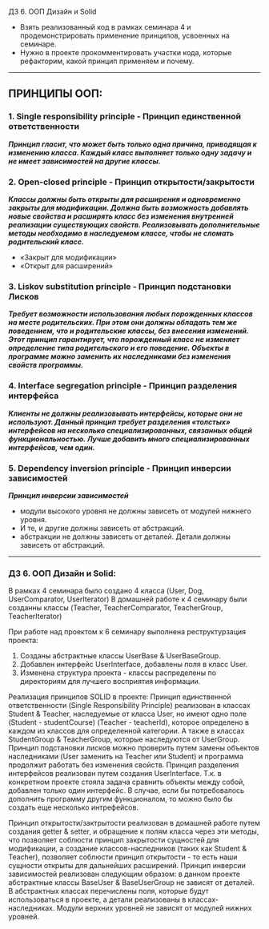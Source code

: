 ДЗ 6. ООП Дизайн и Solid

- Взять реализованный код в рамках семинара 4 и продемонстрировать 
применение принципов, усвоенных на семинаре.
- Нужно в проекте прокомментировать участки кода, которые рефакторим, какой принцип применяем и почему.
------------------------------------------------------------------
## ПРИНЦИПЫ ООП: 

### 1. **Single responsibility principle - Принцип единственной ответственности**

***Принцип гласит, что может быть только одна причина, приводящая к изменению класса. 
Каждый класс выполняет только одну задачу  и не имеет зависимостей на другие классы.***

### 2. **Open-closed principle - Принцип открытости/закрытости**

***Классы должны быть открыты для расширения и одновременно закрыты для модификации.
Должна быть возможность добавлять новые свойства и расширять класс без изменения 
внутренней реализации существующих свойств. Реализовывать дополнительные методы необходимо 
в наследуемом классе, чтобы не сломать родительский класс.***
 - «Закрыт для модификации»
 - «Открыт для расширений»

### 3. **Liskov substitution principle - Принцип подстановки Лисков**

***Требует возможности использования любых порожденных классов на месте родительских.
При этом они должны обладать тем же поведением, что и родительские классы, без внесения изменений.
Этот принцип гарантирует, что порожденный класс не изменяет определение типа
родительского и его поведение. Объекты в программе можно заменить их наследниками без изменения свойств программы.***

### 4. **Interface segregation principle - Принцип разделения интерфейса**

***Клиенты не должны реализовывать интерфейсы, которые они не используют.
Данный принцип требует разделения «толстых» интерфейсов на несколько специализированных, связанных общей функциональностью. 
Лучше добавить много специализированных интерфейсов, чем один.***

### 5. **Dependency inversion principle - Принцип инверсии зависимостей**

***Принцип инверсии зависимостей***
- модули высокого уровня не должны зависеть от модулей нижнего уровня. 
- И те, и другие должны зависеть от абстракций.
- абстракции не должны зависеть от деталей.
  Детали должны зависеть от абстракций.

-----------------------------------------------------------------------------
### ДЗ 6. ООП Дизайн и Solid:

В рамках 4 семинара было создано 4 класса (User, Dog, UserComparator, UserIterator) 
В домашней работе к 4 семинару были созданны классы (Teacher, TeacherComparator, TeacherGroup, TeacherIterator)

[//]: # (На семинаре разобрано создание 5 классов &#40;User, Student, StudentIterator, StudentComparator, StudentGroup&#41;, ни один из классов не являлся абстрактным.)

[//]: # ()
[//]: # (В домашней работе к семинару добавлены классы teacher.Teacher, teacher.TeacherComparator, teacher.TeacherGroup, teacher.TeacherGroupIterator >)

При работе над проектом к 6 семинару выполнена реструктурзация проекта: 
1. Созданы абстрактные классы UserBase & UserBaseGroup.
2. Добавлен интерфейс UserInterface, добавлены поля в класс User.
3. Изменена структура проекта - классы распределены по директориям для лучшего восприятия информации.


Реализация принципов SOLID в проекте:
Принцип единственной ответственности (Single Responsibility Principle) реализован в классах 
Student & Teacher, наследуемые от класса User, но имеют одно поле (Student - studentCourse) 
(Teacher - teacherId), которое определено в каждом из классов для определенной категории. 
А также в классах StudentGroup & TeacherGroup, которые наследуются от UserGroup.
Принцип подстановки лисков можно проверить путем замены объектов наследниками (User заменить на Teacher или Student) и программа продолжит работать без изменения свойств.
Принцип разделения интерфейсов реализован путем создания UserInterface.
Т.к. в конкретном проекте стояла задача сравнить объекты между собой, добавлен только один интерфейс. В случае, если бы потребовалось дополнить программу другим функционалом, то можно было бы создать еще несколько интрефейсов.

Принцип открытости/зактрытости реализован в домашней работе путем создания getter & setter, и обращение к полям класса через эти методы, что позволяет соблюсти принцип закрытости сущностей для модификации, а создание классов-наследников (таких как Student & Teacher), позволяет соблюсти принцип открытости - то есть наши сущности открыты для дальнейших расширений.
Принцип инверсии зависимостей реализован следующим образом: в данном проекте абстрактные классы BaseUser & BaseUserGroup не зависят от деталей. В абстрактных классах перечислены поля, которые будут использоваться в проекте, а детали реализованы в классах-наследниках. Модули верхних уровней не зависят от модулей нижних уровней.